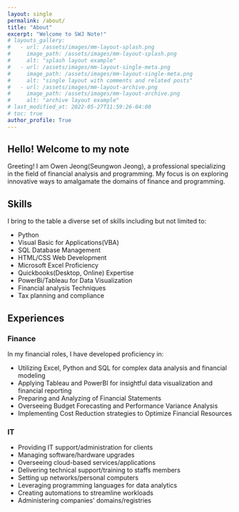 ```yaml
---
layout: single
permalink: /about/
title: "About"
excerpt: "Welcome to SWJ Note!"
# layouts_gallery:
#   - url: /assets/images/mm-layout-splash.png
#     image_path: /assets/images/mm-layout-splash.png
#     alt: "splash layout example"
#   - url: /assets/images/mm-layout-single-meta.png
#     image_path: /assets/images/mm-layout-single-meta.png
#     alt: "single layout with comments and related posts"
#   - url: /assets/images/mm-layout-archive.png
#     image_path: /assets/images/mm-layout-archive.png
#     alt: "archive layout example"
# last_modified_at: 2022-05-27T11:59:26-04:00
# toc: true
author_profile: True
---
```


## Hello! Welcome to my note

Greeting! I am Owen Jeong(Seungwon Jeong), a professional specializing in the field of financial analysis and programming. My focus is on exploring innovative ways to amalgamate the domains of finance and programming.


## Skills
I bring to the table a diverse set of skills including but not limited to:
* Python
* Visual Basic for Applications(VBA)
* SQL Database Management
* HTML/CSS Web Development
* Microsoft Excel Proficiency 
* Quickbooks(Desktop, Online) Expertise
* PowerBi/Tableau for Data Visualization
* Financial analysis Techniques
* Tax planning and compliance


## Experiences
### Finance
In my financial roles, I have developed proficiency in:
* Utilizing Excel, Python and SQL for complex data analysis and financial modeling
* Applying Tableau and PowerBI for insightful data visualization and financial reporting
* Preparing and Analyzing of Financial Statements
* Overseeing Budget Forecasting and Performance Variance Analysis
* Implementing Cost Reduction strategies to Optimize Financial Resources



### IT
* Providing IT support/administration for clients
* Managing software/hardware upgrades
* Overseeing cloud-based services/applications
* Delivering technical support/training to staffs members
* Setting up networks/personal computers
* Leveraging programming languages for data analytics
* Creating automations to streamline workloads
* Administering companies' domains/registries
